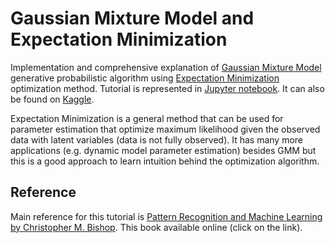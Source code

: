 # Gaussian Mixture Model and Expectation Minimization

Implementation and comprehensive explanation of [Gaussian Mixture Model](https://en.wikipedia.org/wiki/Mixture_model) generative probabilistic algorithm using [Expectation Minimization](https://en.wikipedia.org/wiki/Expectation–maximization_algorithm) optimization method. Tutorial is represented in [Jupyter notebook](https://github.com/Robotmurlock/GaussianMixtureModel-EM-Tutorial/blob/main/notebook.ipynb). It can also be found on [Kaggle](https://www.kaggle.com/code/momiradzemovic/gaussian-mixture-model-comprehensive-intro).

Expectation Minimization is a general method that can be used for parameter estimation that optimize maximum likelihood given the observed data with latent variables (data is not fully observed). It has many more applications (e.g. dynamic model parameter estimation) besides GMM but this is a good approach to learn intuition behind the optimization algorithm.

## Reference

Main reference for this tutorial is [Pattern Recognition and Machine Learning by Christopher M. Bishop](https://www.microsoft.com/en-us/research/uploads/prod/2006/01/Bishop-Pattern-Recognition-and-Machine-Learning-2006.pdf). This book available online (click on the link).

